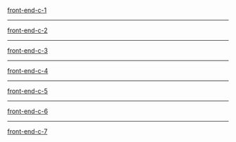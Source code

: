 <a href="https://front-end-c-1.netlify.app/">front-end-c-1</a> <br/>
<hr/>
<a href="https://front-end-c-2.netlify.app/">front-end-c-2</a> <br/>
<hr/>
<a href="https://front-end-c-3.netlify.app/">front-end-c-3</a>
<hr/>
<a href="https://front-end-c-4.netlify.app/">front-end-c-4</a>
<hr/>
<a href="https://front-end-c-5.netlify.app/">front-end-c-5</a>
<hr/>
<a href="https://front-end-c-6.netlify.app/">front-end-c-6</a>
<hr/>
<a href="https://front-end-c-7.netlify.app/">front-end-c-7</a>

